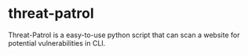 # threat-patrol
Threat-Patrol is a easy-to-use python script that can scan a website for potential vulnerabilities in CLI. 
